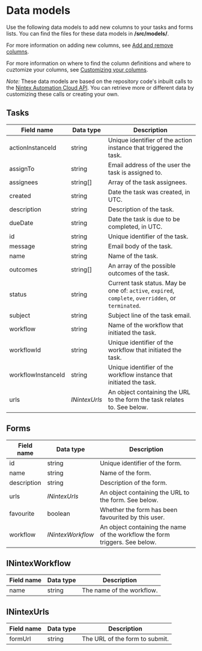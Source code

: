 # Data models

Use the following data models to add new columns to your tasks and forms lists. You can find the files for these data models in **/src/models/**.

For more information on adding new columns, see [Add and remove columns](./columnsAddRemove.md).

For more information on where to find the column definitions and where to cuztomize your columns, see [Customizing your columns](./customize.md).

_Note:_ These data models are based on the repository code's inbuilt calls to the [Nintex Automation Cloud API](https://developer.nintex.com).
You can retrieve more or different data by customizing these calls or creating your own.

## Tasks
|Field name | Data type | Description|
|-----------|-----------|------------|
|actionInstanceId | string|Unique identifier of the action instance that triggered the task.|
|assignTo | string|Email address of the user the task is assigned to.|
|assignees | string[]|Array of the task assignees.|
|created | string|Date the task was created, in UTC.|
|description | string|Description of the task.|
|dueDate | string|Date the task is due to be completed, in UTC.|
|id| string|Unique identifier of the task.|
|message | string|Email body of the task.|
|name | string|Name of the task.|
|outcomes | string[]|An array of the possible outcomes of the task.|
|status | string|Current task status. May be one of: `active`, `expired`, `complete`, `overridden`, or `terminated`.|
|subject | string|Subject line of the task email.|
|workflow | string|Name of the workflow that initiated the task.|
|workflowId | string|Unique identifier of the workflow that initiated the task.|
|workflowInstanceId | string|Unique identifier of the workflow instance that initiated the task.|
|urls | _INintexUrls_|An object containing the URL to the form the task relates to. See below.|

## Forms
|Field name | Data type | Description|
|-----------|-----------|------------|
|id| string| Unique identifier of the form.|
|name | string| Name of the form.|
|description | string| Description of the form. |
|urls | _INintexUrls_| An object containing the URL to the form. See below.|
|favourite | boolean| Whether the form has been favourited by this user.|
|workflow  | _INintexWorkflow_| An object containing the name of the workflow the form triggers. See below.|

## INintexWorkflow
|Field name | Data type | Description|
|-----------|-----------|------------|
|name | string| The name of the workflow.|

## INintexUrls
|Field name | Data type | Description|
|-----------|-----------|------------|
|formUrl | string| The URL of the form to submit.|
